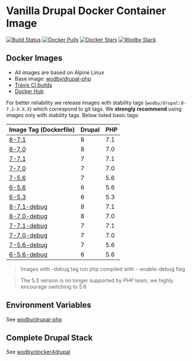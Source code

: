 # Vanilla Drupal Docker Container Image

[![Build Status](https://travis-ci.org/wodby/drupal.svg?branch=master)](https://travis-ci.org/wodby/drupal)
[![Docker Pulls](https://img.shields.io/docker/pulls/wodby/drupal.svg)](https://hub.docker.com/r/wodby/drupal)
[![Docker Stars](https://img.shields.io/docker/stars/wodby/drupal.svg)](https://hub.docker.com/r/wodby/drupal)
[![Wodby Slack](http://slack.wodby.com/badge.svg)](http://slack.wodby.com)

## Docker Images

* All images are based on Alpine Linux
* Base image: [wodby/drupal-php](https://github.com/wodby/drupal-php)
* [Travis CI builds](https://travis-ci.org/wodby/drupal) 
* [Docker Hub](https://hub.docker.com/r/wodby/drupal)

For better reliability we release images with stability tags (`wodby/drupal:8-7.1-X.X.X`) which correspond to git tags. We **strongly recommend** using images only with stability tags. Below listed basic tags:

| Image Tag (Dockerfile)                                                    | Drupal | PHP |
| ------------------------------------------------------------------------- | ------ | --- |
| [8-7.1](https://github.com/wodby/drupal/tree/master/8/7/Dockerfile)       | 8      | 7.1 |
| [8-7.0](https://github.com/wodby/drupal/tree/master/8/7/Dockerfile)       | 8      | 7.0 |
| [7-7.1](https://github.com/wodby/drupal/tree/master/7/7/Dockerfile)       | 7      | 7.1 |
| [7-7.0](https://github.com/wodby/drupal/tree/master/7/7/Dockerfile)       | 7      | 7.0 |
| [7-5.6](https://github.com/wodby/drupal/tree/master/7/5/Dockerfile)       | 7      | 5.6 |
| [6-5.6](https://github.com/wodby/drupal/tree/master/6/5/Dockerfile)       | 6      | 5.6 |
| [6-5.3](https://github.com/wodby/drupal/tree/master/6/5/Dockerfile)       | 6      | 5.3 |
| [8-7.1-debug](https://github.com/wodby/drupal/tree/master/8/7/Dockerfile) | 8      | 7.1 |
| [8-7.0-debug](https://github.com/wodby/drupal/tree/master/8/7/Dockerfile) | 8      | 7.0 |
| [7-7.1-debug](https://github.com/wodby/drupal/tree/master/7/7/Dockerfile) | 7      | 7.1 |
| [7-7.0-debug](https://github.com/wodby/drupal/tree/master/7/7/Dockerfile) | 7      | 7.0 |
| [7-5.6-debug](https://github.com/wodby/drupal/tree/master/7/5/Dockerfile) | 7      | 5.6 |
| [6-5.6-debug](https://github.com/wodby/drupal/tree/master/6/5/Dockerfile) | 6      | 5.6 |

> Images with -debug tag run php compiled with --enable-debug flag  

> The 5.3 version is no longer supported by PHP team, we highly encourage switching to 5.6 

## Environment Variables

See [wodby/drupal-php](https://github.com/wodby/drupal-php)

## Complete Drupal Stack

See [wodby/docker4drupal](https://github.com/wodby/docker4drupal)
